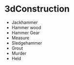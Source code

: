 # 3dConstruction
* Jackhammer
* Hammer wood
* Hammer Gear
* Measure
* Sledgehammer
* Grout
* Murder
* Held